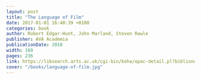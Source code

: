 ```yaml
---
layout: post
title: "The Language of Film"
date: 2017-01-01 16:40:39 +0100
categories: book
author: Robert Edgar-Hunt, John Marland, Steven Rawle
publisher: AVA Academia
publicationDate: 2010
width: 160
pages: 236
link: https://libsearch.arts.ac.uk/cgi-bin/koha/opac-detail.pl?biblionumber=231692
cover: "/books/language-of-film.jpg"
---
```

